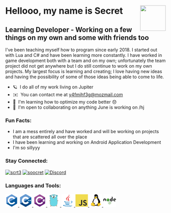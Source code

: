 # Hellooo, my name is Secret <img align="right" src="https://thumbs.gfycat.com/ThisRashGermanshorthairedpointer-size_restricted.gif" width="80" height="80">
## Learning Developer - Working on a few things on my own and some with friends too

I've been teaching myself how to program since early 2018. I started out with Lua and C# and have been learning more constantly. I have worked in game development both with a team and on my own; unfortunately the team project did not get anywhere but I do still continue to work on my own projects. My largest focus is learning and creating; I love having new ideas and having the possibility of some of those ideas being able to come to life.
- 🪐  I do all of my work living on Jupiter
- ✉️  You can contact me at [y4fmjhf3g@mozmail.com](mailto:y4fmjhf3g@mozmail.com)
- 🧠  I'm learning how to optimize my code better 😞
- 🤝  I'm open to collaborating on anything June is working on /hj 
### Fun Facts:
- I am a mess entirely and have worked and will be working on projects that are scattered all over the place
- I have been learning and working on Android Application Development
- I'm so sillyyy
  
<h3 align="left">Stay Connected:</h3>
<p align="left">
<a href="https://www.youtube.com/@scrt3" target="blank"><img align="center" src="https://raw.githubusercontent.com/rahuldkjain/github-profile-readme-generator/master/src/images/icons/Social/youtube.svg" alt="scrt3" height="30" width="40" /></a> <a href="https://www.twitch.tv/soocret" target="blank"><img align="center" src="https://raw.githubusercontent.com/rahuldkjain/github-profile-readme-generator/master/src/images/icons/Social/twitch.svg" alt="soocret" height="30" width="40" /></a> <a href="https://www.discord.gg/x4KTVY2hF4" target="blank"><img align="center" src="https://raw.githubusercontent.com/rahuldkjain/github-profile-readme-generator/master/src/images/icons/Social/discord.svg" alt="Discord" height="30" width="40" /></a>
</p>

<h3 align="left">Languages and Tools:</h3>
<p align="left"> <a href="https://www.cprogramming.com/" target="_blank" rel="noreferrer"> <img src="https://raw.githubusercontent.com/devicons/devicon/master/icons/c/c-original.svg" alt="c" width="40" height="40"/> </a> <a href="https://www.w3schools.com/cpp/" target="_blank" rel="noreferrer"> <img src="https://raw.githubusercontent.com/devicons/devicon/master/icons/cplusplus/cplusplus-original.svg" alt="cplusplus" width="40" height="40"/> </a> <a href="https://www.w3schools.com/cs/" target="_blank" rel="noreferrer"> <img src="https://raw.githubusercontent.com/devicons/devicon/master/icons/csharp/csharp-original.svg" alt="csharp" width="40" height="40"/> </a> <a href="https://golang.org" target="_blank" rel="noreferrer"> <img src="https://raw.githubusercontent.com/devicons/devicon/master/icons/go/go-original.svg" alt="go" width="40" height="40"/> </a> <a href="https://www.java.com" target="_blank" rel="noreferrer"> <img src="https://raw.githubusercontent.com/devicons/devicon/master/icons/java/java-original.svg" alt="java" width="40" height="40"/> </a> <a href="https://developer.mozilla.org/en-US/docs/Web/JavaScript" target="_blank" rel="noreferrer"> <img src="https://raw.githubusercontent.com/devicons/devicon/master/icons/javascript/javascript-original.svg" alt="javascript" width="40" height="40"/> </a> <a href="https://www.linux.org/" target="_blank" rel="noreferrer"> <img src="https://raw.githubusercontent.com/devicons/devicon/master/icons/linux/linux-original.svg" alt="linux" width="40" height="40"/> </a> <a href="https://nodejs.org" target="_blank" rel="noreferrer"> <img src="https://raw.githubusercontent.com/devicons/devicon/master/icons/nodejs/nodejs-original-wordmark.svg" alt="nodejs" width="40" height="40"/> </a> </p>

